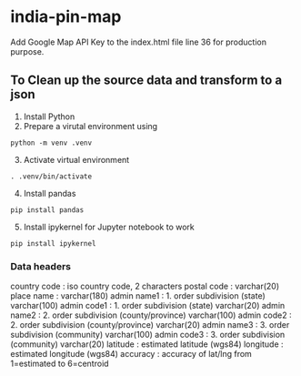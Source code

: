# india-pin-map

Add Google Map API Key to the index.html file line 36 for production purpose.

## To Clean up the source data and transform to a json
1. Install Python
2. Prepare a virutal environment using
```
python -m venv .venv
```

3. Activate virtual environment
```
. .venv/bin/activate
```
4. Install pandas
```
pip install pandas
```
5. Install ipykernel for Jupyter notebook to work
```
pip install ipykernel
```


### Data headers
country code      : iso country code, 2 characters
postal code       : varchar(20)
place name        : varchar(180)
admin name1       : 1. order subdivision (state) varchar(100)
admin code1       : 1. order subdivision (state) varchar(20)
admin name2       : 2. order subdivision (county/province) varchar(100)
admin code2       : 2. order subdivision (county/province) varchar(20)
admin name3       : 3. order subdivision (community) varchar(100)
admin code3       : 3. order subdivision (community) varchar(20)
latitude          : estimated latitude (wgs84)
longitude         : estimated longitude (wgs84)
accuracy          : accuracy of lat/lng from 1=estimated to 6=centroid